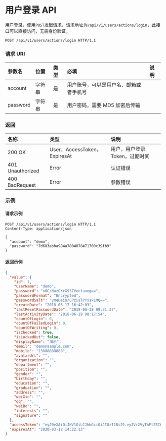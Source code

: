# 用户登录 API

用户登录，使用`POST`发起请求，请求地址为`/api/v1/users/actions/login`，此接口可以直接访问，无需身份验证。

```
POST /api/v1/users/actions/login HTTP/1.1
```

### 请求 URI

|参数名	|位置	|类型	|必填	|说明|
| :----- | :----- | :----- | :----- | :----- |
|account	|字符串	|是	|用户账号，可以是用户名、邮箱或者手机号|
|password	|字符串	|是	|用户密码，需要 MD5 加密后传输|

### 返回

| 名称 | 类型 | 说明 |
| :----- | :----- | :----- |
|200 OK	|User，AccessToken， ExpiresAt	|用户，用户登录 Token，过期时间|
|401 Unauthorized	|Error	|认证错误|
|400 BadRequest	|Error	|参数错误|

### 示例

#### 请求示例

```
POST /api/v1/users/actions/login HTTP/1.1
Content-Type: application/json

{
  "account": "demo",
  "password": "7d683abba984a7804078471700c39fb9"
}
```

#### 返回示例

```json
{
  "value": {
    "id": 1,
    "userName": "demo",
    "password": "nOC/NuzOXrX95ZVeeluoeg==",
    "passwordFormat": "Encrypted",
    "passwordSalt": "ymeDeiU/CPzislPYxsx1MQ==",
    "createDate": "2018-06-17 16:42:03",
    "lastResetPasswordDate": "2018-06-18 09:51:37",
    "lastActivityDate": "2018-06-19 08:17:54",
    "countOfLogin": 0,
    "countOfFailedLogin": 0,
    "countOfWriting": 0,
    "isChecked": true,
    "isLockedOut": false,
    "displayName": "演示",
    "email": "demo@sample.com",
    "mobile": "13888888888",
    "avatarUrl": "",
    "organization": "",
    "department": "",
    "position": "",
    "gender": "",
    "birthday": "",
    "education": "",
    "graduation": "",
    "address": "",
    "weiXin": "",
    "qq": "",
    "weiBo": "",
    "interests": "",
    "signature": ""
  },
  "accessToken": "eyJ0eXAiOiJKV1QiLCJhbGciOiJIUzI1NiJ9.eyJVc2VyTmFtZSI6ImRlbW8iLCJBZGREYXRlIjoiXC9EYXRlKDE1MjkzNjc0NzQxNjUpXC8ifQ.1Ka9OgcwEseeo2igDuPxdk_H7Mb1trzOxEVwj_VEJZc",
  "expiresAt": "2020-03-12 14:22:13"
}
```